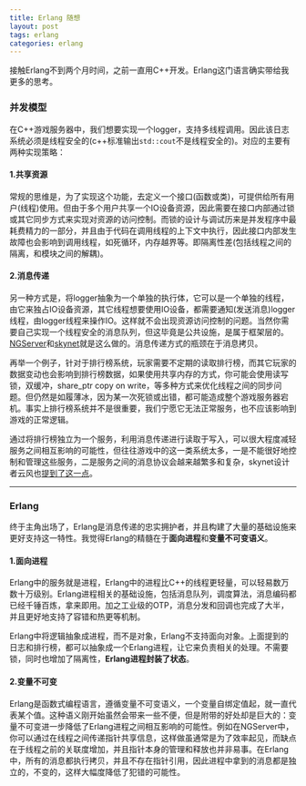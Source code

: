 ```yaml
---
title: Erlang 随想
layout: post
tags: erlang
categories: erlang
---
```


接触Erlang不到两个月时间，之前一直用C++开发。Erlang这门语言确实带给我更多的思考。

<!--more-->

### 并发模型

在C++游戏服务器中，我们想要实现一个logger，支持多线程调用。因此该日志系统必须是线程安全的(c++标准输出`std::cout`不是线程安全的)。对应的主要有两种实现策略：

#### 1.共享资源

常规的思维是，为了实现这个功能，去定义一个接口(函数或类)，可提供给所有用户(线程)使用。但由于多个用户共享一个IO设备资源，因此需要在接口内部通过锁或其它同步方式来实现对资源的访问控制。而锁的设计与调试历来是并发程序中最耗费精力的一部分，并且由于代码在调用线程的上下文中执行，因此接口内部发生故障也会影响到调用线程，如死循环，内存越界等。即隔离性差(包括线程之间的隔离，和模块之间的解耦)。



#### 2.消息传递

另一种方式是，将logger抽象为一个单独的执行体，它可以是一个单独的线程，由它来独占IO设备资源，其它线程想要使用IO设备，都需要通知(发送消息)logger线程，由logger线程来操作IO。这样就不会出现资源访问控制的问题。当然你需要自己实现一个线程安全的消息队列，但这毕竟是公共设施，是属于框架层的。[NGServer][]和[skynet][]就是这么做的。消息传递方式的瓶颈在于消息拷贝。

再举一个例子，针对于排行榜系统，玩家需要不定期的读取排行榜，而其它玩家的数据变动也会影响到排行榜数据，如果使用共享内存的方式，你可能会使用读写锁，双缓冲，share_ptr copy on write，等多种方式来优化线程之间的同步问题。但仍然是如履薄冰，因为某一次死锁或出错，都可能造成整个游戏服务器宕机。事实上排行榜系统并不是很重要，我们宁愿它无法正常服务，也不应该影响到游戏的正常逻辑。

通过将排行榜独立为一个服务，利用消息传递进行读取于写入，可以很大程度减轻服务之间相互影响的可能性，但往往游戏中的这一类系统太多，一是不能很好地控制和管理这些服务，二是服务之间的消息协议会越来越繁多和复杂，skynet设计者云风也[提到了这一点][1]。

---

### Erlang

终于主角出场了，Erlang是消息传递的忠实拥护者，并且构建了大量的基础设施来更好支持这一特性。我觉得Erlang的精髓在于**面向进程**和**变量不可变语义**。

#### 1.面向进程

Erlang中的服务就是进程，Erlang中的进程比C++的线程更轻量，可以轻易数万数十万级别。Erlang进程相关的基础设施，包括消息队列，调度算法，消息编码都已经千锤百炼，拿来即用。加之工业级的OTP，消息分发和回调也完成了大半，并且更好地支持了容错和热更等机制。

Erlang中将逻辑抽象成进程，而不是对象，Erlang不支持面向对象。上面提到的日志和排行榜，都可以抽象成一个Erlang进程，让它来负责相关的处理。不需要锁，同时也增加了隔离性，**Erlang进程封装了状态**。

#### 2.变量不可变

Erlang是函数式编程语言，遵循变量不可变语义，一个变量自绑定值起，就一直代表某个值。这种语义刚开始虽然会带来一些不便，但是附带的好处却是巨大的：变量不可变进一步降低了Erlang进程之间相互影响的可能性。例如在NGServer中，你可以通过在线程之间传递指针共享信息，这样做虽通常是为了效率起见，而缺点在于线程之前的关联度增加，并且指针本身的管理和释放也并非易事。在Erlang中，所有的消息都执行拷贝，并且不存在指针引用，因此进程中拿到的消息都是独立的，不变的，这样大幅度降低了犯错的可能性。



[NGServer]: https://github.com/wudaijun/NGServer 
[skynet]: https://github.com/cloudwu/skynet
[1]: http://blog.codingnow.com/2012/09/the_design_of_skynet.html
